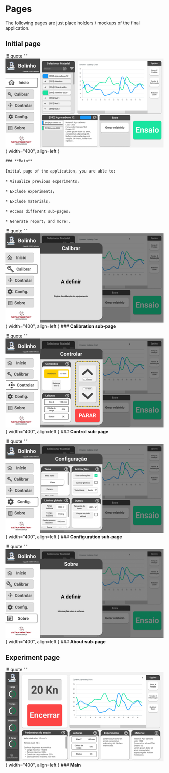 <!--
 Copyright (C) 2023 Hefestus
 
 This file is part of Bolinho.
 
 Bolinho is free software: you can redistribute it and/or modify
 it under the terms of the GNU General Public License as published by
 the Free Software Foundation, either version 3 of the License, or
 (at your option) any later version.
 
 Bolinho is distributed in the hope that it will be useful,
 but WITHOUT ANY WARRANTY; without even the implied warranty of
 MERCHANTABILITY or FITNESS FOR A PARTICULAR PURPOSE.  See the
 GNU General Public License for more details.
 
 You should have received a copy of the GNU General Public License
 along with Bolinho.  If not, see <http://www.gnu.org/licenses/>.
-->
# Pages

The following pages are just place holders / mockups of the final application.

## Initial page
!!! quote ""
    ![Initial page](p.%20Inicial.png){ width="400",  align=left }
    
    ### **Main**

    Initial page of the application, you are able to: 

    * Visualize previous experiments;

    * Exclude experiments;

    * Exclude materials;

    * Access different sub-pages;

    * Generate report; and more!.

!!! quote ""
    ![Calibration page](p.%20Calibrar.png){ width="400",  align=left }
    ### **Calibration sub-page**

!!! quote ""
    ![Control page](p.%20Controlar.png){ width="400",  align=left }
    ### **Control sub-page**

!!! quote ""
    ![Configuration page](p.%20Config.png){ width="400",  align=left }
    ### **Configuration sub-page**

!!! quote ""
    ![About Page](p.%20Sobre.png){ width="400",  align=left }
    ### **About sub-page**

## Experiment page
!!! quote ""
    ![Experiment page](p.%20Experimento.png){ width="400",  align=left }
    ### **Main**
